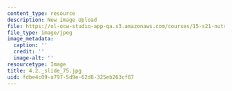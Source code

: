 ```yaml
---
content_type: resource
description: New image Upload
file: https://ol-ocw-studio-app-qa.s3.amazonaws.com/courses/15-s21-nuts-and-bolts-of-business-plans-january-iap-2014/fdbe4c09a7975d9e62d8325eb263cf87_4.2._slide_75.jpg
file_type: image/jpeg
image_metadata:
  caption: ''
  credit: ''
  image-alt: ''
resourcetype: Image
title: 4.2._slide_75.jpg
uid: fdbe4c09-a797-5d9e-62d8-325eb263cf87
---
```

